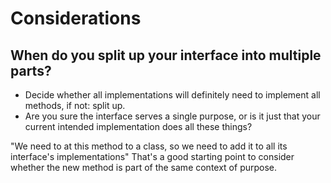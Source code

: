 # Considerations

## When do you split up your interface into multiple parts?

- Decide whether all implementations will definitely need to implement all methods, if not: split up.
- Are you sure the interface serves a single purpose, or is it just that your current intended implementation does all
  these things?

"We need to at this method to a class, so we need to add it to all its interface's implementations"
That's a good starting point to consider whether the new method is part of the same context of purpose.
